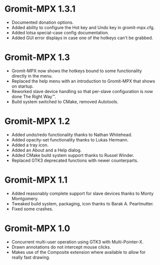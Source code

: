 # Gromit-MPX 1.3.1
   * Documented donation options.
   * Added ability to configure the Hot key and Undo key in gromit-mpx.cfg.
   * Added lotsa special-case config documentation.
   * Added GUI error displays in case one of the hotkeys can't be grabbed.

# Gromit-MPX 1.3
   * Gromit-MPX now shows the hotkeys bound to some functionality directly in the menu.
   * Replaced the help menu with an introduction to Gromit-MPX that shows on startup.
   * Reworked slave device handling so that per-slave configuration is now done The Right
     Way™.
   * Build system switched to CMake, removed Autotools.


# Gromit-MPX 1.2
   * Added undo/redo functionality thanks to Nathan Whitehead.
   * Added opacity-set functionality thanks to Lukas Hermann.
   * Added a tray icon.
   * Added an About and a Help dialog.
   * Added CMake build system support thanks to Russel Winder.
   * Replaced GTK3 deprecated functions with newer counterparts.


# Gromit-MPX 1.1
   * Added reasonably complete support for slave devices thanks to Monty Montgomery.
   * Tweaked build system, packaging, icon thanks to Barak A. Pearlmutter.
   * Fixed some crashes.


# Gromit-MPX 1.0
   * Concurrent multi-user operation using GTK3 with Multi-Pointer-X.
   * Drawn annotations do not intercept mouse clicks.
   * Makes use of the Composite extension where available to allow for
     really fast drawing.
